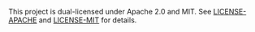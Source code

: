 This project is dual-licensed under Apache 2.0 and MIT.
See [LICENSE-APACHE](/LICENSE-APACHE) and [LICENSE-MIT](/LICENSE-MIT)
for details.